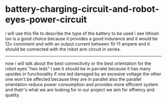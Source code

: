 # battery-charging-circuit-and-robot-eyes-power-circuit

i will use this file to describe the type of the battery to be used 
i see lithium ion is a good choice 
because it provides a good indurance 
and it would be 12v convinient 
and with an output current between 10-11 ampere 
and it should be connected with the robot arm circuit in series.

---------------------------------------------------------
now i will talk about the best connectivity or the
best orientation for the robot eyes "two leds"
i see it should be in parralel because it has many upsides 
in functionality if one led damaged by an excesive voltage
the other one won't be affected because they are in parallel
also the parallel orientation reduce power consumption and 
provides more efficient system and thatr's what we are 
looking for in our project we aim for effiency and quality.
